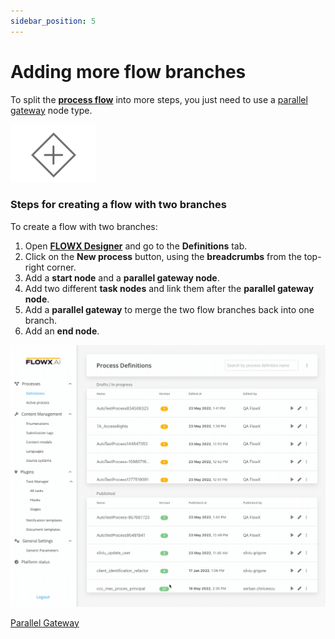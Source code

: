 ```yaml
---
sidebar_position: 5
---
```


# Adding more flow branches

To split the [**process flow**](../../terms/flowx-process) into more steps, you just need to use a [parallel gateway](../../building-blocks/node/parallel-gateway.md) node type.

![Parallel Gateway](../img/process_flowx_parallel.png#center)

### Steps for creating a flow with two branches

To create a flow with two branches:

1. Open [**FLOWX Designer**](../../terms/flowx-ai-designer) and go to the **Definitions** tab.
2. Click on the **New process** button, using the **breadcrumbs** from the top-right corner.
3. Add a **start node** and a **parallel gateway node**.
4. Add two different **task nodes** and link them after the **parallel gateway node**.
5. Add a **parallel gateway** to merge the two flow branches back into one branch.
6. Add an **end node**.

![Visual Guide Parallel Gateway](../img/process_flow_adding_branches.gif)

[Parallel Gateway](../../building-blocks/node/parallel-gateway.md)
